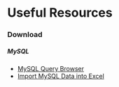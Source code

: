 # Useful Resources

### Download
##### MySQL
+ [MySQL Query Browser](https://downloads.mysql.com/archives/query/)
+ [Import MySQL Data into Excel](https://dev.mysql.com/doc/mysql-for-excel/en/mysql-for-excel-import.html)

### 